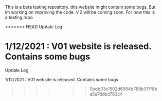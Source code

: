 This is a beta testing repository. this website might contain some bugs. But im working on improving the code. V.2 will be coming soon. For now this is a testing repo

<<<<<<< HEAD
Update Log

1/12/2021 : V01 website is released. Contains some bugs
=======

Update Log

1/12/2021 : V01 website is released. Contains some bugs
>>>>>>> 0bdb03e1592d6964b788b017f8ba5e7ddbd783c4
